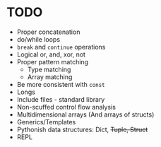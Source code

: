 # TODO

- Proper concatenation
- do/while loops
- `break` and `continue` operations
- Logical or, and, xor, not
- Proper pattern matching
    - Type matching
    - Array matching
- Be more consistent with `const`
- Longs
- Include files - standard library
- Non-scuffed control flow analysis
- Multidimensional arrays (And arrays of structs)
- Generics/Templates
- Pythonish data structures: Dict, ~~Tuple, Struct~~
- REPL